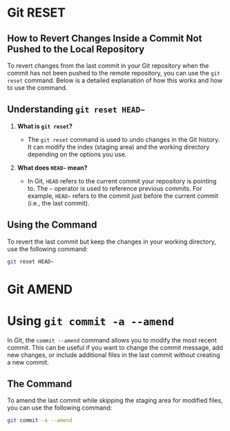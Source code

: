 # Git RESET
## How to Revert Changes Inside a Commit Not Pushed to the Local Repository

To revert changes from the last commit in your Git repository when the commit has not been pushed to the remote repository, 
you can use the `git reset` command. Below is a detailed explanation of how this works and how to use the command.

## Understanding `git reset HEAD~`

1. **What is `git reset`?**
   - The `git reset` command is used to undo changes in the Git history. It can modify the index (staging area) and the working directory depending on the options you use.

2. **What does `HEAD~` mean?**
   - In Git, `HEAD` refers to the current commit your repository is pointing to. The `~` operator is used to reference previous commits. For example, `HEAD~` refers to the commit just before the current commit (i.e., the last commit).

## Using the Command

To revert the last commit but keep the changes in your working directory, use the following command:

```bash
git reset HEAD~
```

# Git AMEND

# Using `git commit -a --amend`

In Git, the `commit --amend` command allows you to modify the most recent commit. This can be useful if you want to change the commit message, add new changes, or include additional files in the last commit without creating a new commit.

## The Command

To amend the last commit while skipping the staging area for modified files, you can use the following command:

```bash
git commit -a --amend

